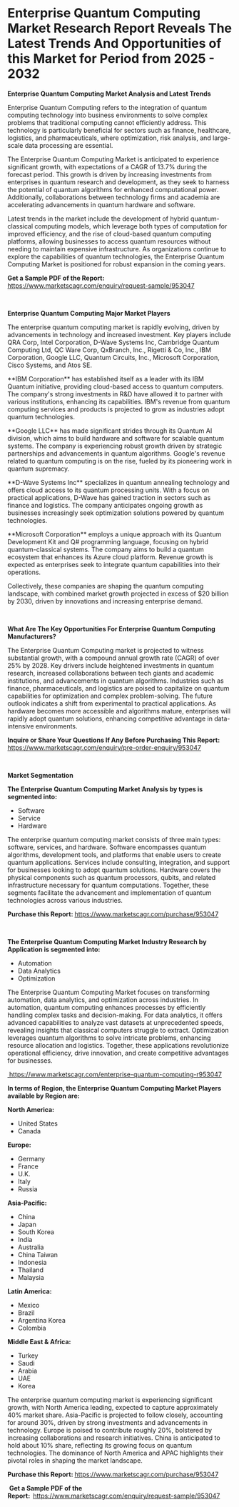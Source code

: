 <p><h1>Enterprise Quantum Computing Market Research Report Reveals The Latest Trends And Opportunities of this Market for Period from 2025 - 2032</h1></p><p><strong>Enterprise Quantum Computing Market Analysis and Latest Trends</strong></p>
<p><p>Enterprise Quantum Computing refers to the integration of quantum computing technology into business environments to solve complex problems that traditional computing cannot efficiently address. This technology is particularly beneficial for sectors such as finance, healthcare, logistics, and pharmaceuticals, where optimization, risk analysis, and large-scale data processing are essential.</p><p>The Enterprise Quantum Computing Market is anticipated to experience significant growth, with expectations of a CAGR of 13.7% during the forecast period. This growth is driven by increasing investments from enterprises in quantum research and development, as they seek to harness the potential of quantum algorithms for enhanced computational power. Additionally, collaborations between technology firms and academia are accelerating advancements in quantum hardware and software.</p><p>Latest trends in the market include the development of hybrid quantum-classical computing models, which leverage both types of computation for improved efficiency, and the rise of cloud-based quantum computing platforms, allowing businesses to access quantum resources without needing to maintain expensive infrastructure. As organizations continue to explore the capabilities of quantum technologies, the Enterprise Quantum Computing Market is positioned for robust expansion in the coming years.</p></p>
<p><strong>Get a Sample PDF of the Report:&nbsp;</strong> <a href="https://www.marketscagr.com/enquiry/request-sample/953047?utm_campaign=3363&utm_medium=2&utm_source=Github&utm_content=ia&utm_term=17042025&utm_id=enterprise-quantum-computing">https://www.marketscagr.com/enquiry/request-sample/953047</a></p>
<p>&nbsp;</p>
<p><strong>Enterprise Quantum Computing Major Market Players</strong></p>
<p><p>The enterprise quantum computing market is rapidly evolving, driven by advancements in technology and increased investment. Key players include QRA Corp, Intel Corporation, D-Wave Systems Inc, Cambridge Quantum Computing Ltd, QC Ware Corp, QxBranch, Inc., Rigetti & Co, Inc., IBM Corporation, Google LLC, Quantum Circuits, Inc., Microsoft Corporation, Cisco Systems, and Atos SE.</p><p>**IBM Corporation** has established itself as a leader with its IBM Quantum initiative, providing cloud-based access to quantum computers. The company's strong investments in R&D have allowed it to partner with various institutions, enhancing its capabilities. IBM's revenue from quantum computing services and products is projected to grow as industries adopt quantum technologies.</p><p>**Google LLC** has made significant strides through its Quantum AI division, which aims to build hardware and software for scalable quantum systems. The company is experiencing robust growth driven by strategic partnerships and advancements in quantum algorithms. Google's revenue related to quantum computing is on the rise, fueled by its pioneering work in quantum supremacy.</p><p>**D-Wave Systems Inc** specializes in quantum annealing technology and offers cloud access to its quantum processing units. With a focus on practical applications, D-Wave has gained traction in sectors such as finance and logistics. The company anticipates ongoing growth as businesses increasingly seek optimization solutions powered by quantum technologies.</p><p>**Microsoft Corporation** employs a unique approach with its Quantum Development Kit and Q# programming language, focusing on hybrid quantum-classical systems. The company aims to build a quantum ecosystem that enhances its Azure cloud platform. Revenue growth is expected as enterprises seek to integrate quantum capabilities into their operations.</p><p>Collectively, these companies are shaping the quantum computing landscape, with combined market growth projected in excess of $20 billion by 2030, driven by innovations and increasing enterprise demand.</p></p>
<p>&nbsp;</p>
<p><strong>What Are The Key Opportunities For Enterprise Quantum Computing Manufacturers?</strong></p>
<p><p>The Enterprise Quantum Computing market is projected to witness substantial growth, with a compound annual growth rate (CAGR) of over 25% by 2028. Key drivers include heightened investments in quantum research, increased collaborations between tech giants and academic institutions, and advancements in quantum algorithms. Industries such as finance, pharmaceuticals, and logistics are poised to capitalize on quantum capabilities for optimization and complex problem-solving. The future outlook indicates a shift from experimental to practical applications. As hardware becomes more accessible and algorithms mature, enterprises will rapidly adopt quantum solutions, enhancing competitive advantage in data-intensive environments.</p></p>
<p><strong>Inquire or Share Your Questions If Any Before Purchasing This Report:</strong> <a href="https://www.marketscagr.com/enquiry/pre-order-enquiry/953047?utm_campaign=3363&utm_medium=2&utm_source=Github&utm_content=ia&utm_term=17042025&utm_id=enterprise-quantum-computing">https://www.marketscagr.com/enquiry/pre-order-enquiry/953047</a></p>
<p>&nbsp;</p>
<p><strong>Market Segmentation</strong></p>
<p><strong>The Enterprise Quantum Computing Market Analysis by types is segmented into:</strong></p>
<p><ul><li>Software</li><li>Service</li><li>Hardware</li></ul></p>
<p><p>The enterprise quantum computing market consists of three main types: software, services, and hardware. Software encompasses quantum algorithms, development tools, and platforms that enable users to create quantum applications. Services include consulting, integration, and support for businesses looking to adopt quantum solutions. Hardware covers the physical components such as quantum processors, qubits, and related infrastructure necessary for quantum computations. Together, these segments facilitate the advancement and implementation of quantum technologies across various industries.</p></p>
<p><strong>Purchase this Report:&nbsp;</strong><a href="https://www.marketscagr.com/purchase/953047?utm_campaign=3363&utm_medium=2&utm_source=Github&utm_content=ia&utm_term=17042025&utm_id=enterprise-quantum-computing">https://www.marketscagr.com/purchase/953047</a></p>
<p>&nbsp;</p>
<p><strong>The Enterprise Quantum Computing Market Industry Research by Application is segmented into:</strong></p>
<p><ul><li>Automation</li><li>Data Analytics</li><li>Optimization</li></ul></p>
<p><p>The Enterprise Quantum Computing Market focuses on transforming automation, data analytics, and optimization across industries. In automation, quantum computing enhances processes by efficiently handling complex tasks and decision-making. For data analytics, it offers advanced capabilities to analyze vast datasets at unprecedented speeds, revealing insights that classical computers struggle to extract. Optimization leverages quantum algorithms to solve intricate problems, enhancing resource allocation and logistics. Together, these applications revolutionize operational efficiency, drive innovation, and create competitive advantages for businesses.</p></p>
<p><a href="https://www.marketscagr.com/enterprise-quantum-computing-r953047?utm_campaign=3363&utm_medium=2&utm_source=Github&utm_content=ia&utm_term=17042025&utm_id=enterprise-quantum-computing">&nbsp;https://www.marketscagr.com/enterprise-quantum-computing-r953047</a></p>
<p><strong>In terms of Region, the Enterprise Quantum Computing Market Players available by Region are:</strong></p>
<p>
    <p> <strong> North America: </strong>
        <ul>
            <li>United States</li>
            <li>Canada</li>
        </ul>
        </p> 
    <p> <strong> Europe: </strong>
        <ul>
            <li>Germany</li>
            <li>France</li>
            <li>U.K.</li>
            <li>Italy</li>
            <li>Russia</li>
        </ul>
        </p> 
    <p> <strong> Asia-Pacific: </strong>
        <ul>
            <li>China</li>
            <li>Japan</li>
            <li>South Korea</li>
            <li>India</li>
            <li>Australia</li>
            <li>China Taiwan</li>
            <li>Indonesia</li>
            <li>Thailand</li>
            <li>Malaysia</li>
        </ul>
        </p> 
    <p> <strong> Latin America: </strong>
        <ul>
            <li>Mexico</li>
            <li>Brazil</li>
            <li>Argentina Korea</li>
            <li>Colombia</li>
        </ul>
        </p> 
    <p> <strong> Middle East & Africa: </strong>
        <ul>
            <li>Turkey</li>
            <li>Saudi</li>
            <li>Arabia</li>
            <li>UAE</li>
            <li>Korea</li>
        </ul>
    </p>
    </p>
<p><p>The enterprise quantum computing market is experiencing significant growth, with North America leading, expected to capture approximately 40% market share. Asia-Pacific is projected to follow closely, accounting for around 30%, driven by strong investments and advancements in technology. Europe is poised to contribute roughly 20%, bolstered by increasing collaborations and research initiatives. China is anticipated to hold about 10% share, reflecting its growing focus on quantum technologies. The dominance of North America and APAC highlights their pivotal roles in shaping the market landscape.</p></p>
<p><strong>Purchase this Report: </strong><a href="https://www.marketscagr.com/purchase/953047?utm_campaign=3363&utm_medium=2&utm_source=Github&utm_content=ia&utm_term=17042025&utm_id=enterprise-quantum-computing">https://www.marketscagr.com/purchase/953047</a></p>
<p>&nbsp;<strong>Get a Sample PDF of the Report:&nbsp;&nbsp;</strong><a href="https://www.marketscagr.com/enquiry/request-sample/953047?utm_campaign=3363&utm_medium=2&utm_source=Github&utm_content=ia&utm_term=17042025&utm_id=enterprise-quantum-computing">https://www.marketscagr.com/enquiry/request-sample/953047</a></p>
<p><strong></strong></p>
<p><p></p><p></p><p></p></p>